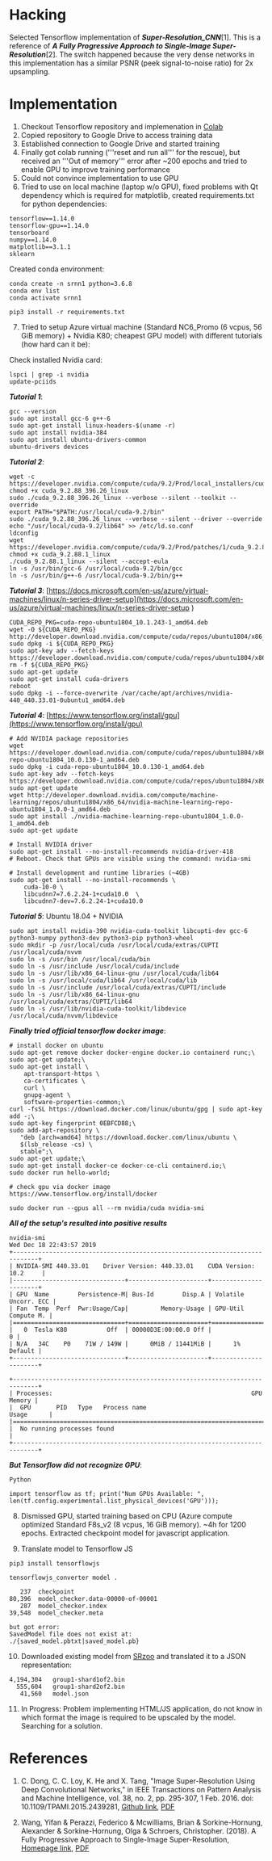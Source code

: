 # Hacking

Selected Tensorflow implementation of ***Super-Resolution_CNN***[1]. This is a reference of ***A Fully Progressive Approach to Single-Image Super-Resolution***[2]. The switch happened because the very dense networks in this implementation has a similar PSNR (peek signal-to-noise ratio) for 2x upsampling.

# Implementation

1. Checkout Tensorflow repository and implemenation in [Colab](https://colab.research.google.com/drive/1oPgjW7k23esFMHMgTT_eK5b4xy129AR9)
2. Copied repository to Google Drive to access training data
3. Established connection to Google Drive and started training
4. Finally got colab running ('''reset and run all''' for the rescue), but received an '''Out of memory''' error after ~200 epochs and tried to enable GPU to improve training performance
5. Could not convince implementation to use GPU
6. Tried to use on local machine (laptop w/o GPU), fixed problems with Qt dependency which is required for matplotlib, created requirements.txt for python dependencies:
```
tensorflow==1.14.0
tensorflow-gpu==1.14.0
tensorboard
numpy==1.14.0
matplotlib==3.1.1
sklearn
```
Created conda environment:
```
conda create -n srnn1 python=3.6.8
conda env list
conda activate srnn1

pip3 install -r requirements.txt
```

7. Tried to setup Azure virtual machine (Standard NC6_Promo (6 vcpus, 56 GiB memory) + Nvidia K80; cheapest GPU model) with different tutorials (how hard can it be):

Check installed Nvidia card: 
```
lspci | grep -i nvidia
update-pciids
```

***Tutorial 1***:
```
gcc --version
sudo apt install gcc-6 g++-6
sudo apt-get install linux-headers-$(uname -r)
sudo apt install nvidia-384
sudo apt install ubuntu-drivers-common
ubuntu-drivers devices
```

***Tutorial 2***:
```
wget -c https://developer.nvidia.com/compute/cuda/9.2/Prod/local_installers/cuda_9.2.88_396.26_linux
chmod +x cuda_9.2.88_396.26_linux
sudo ./cuda_9.2.88_396.26_linux --verbose --silent --toolkit --override
export PATH="$PATH:/usr/local/cuda-9.2/bin"
sudo ./cuda_9.2.88_396.26_linux --verbose --silent --driver --override
echo "/usr/local/cuda-9.2/lib64" >> /etc/ld.so.conf
ldconfig
wget https://developer.nvidia.com/compute/cuda/9.2/Prod/patches/1/cuda_9.2.88.1_linux
chmod +x cuda_9.2.88.1_linux
./cuda_9.2.88.1_linux --silent --accept-eula
ln -s /usr/bin/gcc-6 /usr/local/cuda-9.2/bin/gcc
ln -s /usr/bin/g++-6 /usr/local/cuda-9.2/bin/g++
```

***Tutorial 3***: [https://docs.microsoft.com/en-us/azure/virtual-machines/linux/n-series-driver-setup](https://docs.microsoft.com/en-us/azure/virtual-machines/linux/n-series-driver-setup
)
```
CUDA_REPO_PKG=cuda-repo-ubuntu1804_10.1.243-1_amd64.deb
wget -O ${CUDA_REPO_PKG} http://developer.download.nvidia.com/compute/cuda/repos/ubuntu1804/x86_64/${CUDA_REPO_PKG} 
sudo dpkg -i ${CUDA_REPO_PKG}
sudo apt-key adv --fetch-keys https://developer.download.nvidia.com/compute/cuda/repos/ubuntu1804/x86_64/7fa2af80.pub 
rm -f ${CUDA_REPO_PKG}
sudo apt-get update
sudo apt-get install cuda-drivers
reboot
sudo dpkg -i --force-overwrite /var/cache/apt/archives/nvidia-440_440.33.01-0ubuntu1_amd64.deb
```

***Tutorial 4***: [https://www.tensorflow.org/install/gpu](https://www.tensorflow.org/install/gpu)
```
# Add NVIDIA package repositories
wget https://developer.download.nvidia.com/compute/cuda/repos/ubuntu1804/x86_64/cuda-repo-ubuntu1804_10.0.130-1_amd64.deb
sudo dpkg -i cuda-repo-ubuntu1804_10.0.130-1_amd64.deb
sudo apt-key adv --fetch-keys https://developer.download.nvidia.com/compute/cuda/repos/ubuntu1804/x86_64/7fa2af80.pub
sudo apt-get update
wget http://developer.download.nvidia.com/compute/machine-learning/repos/ubuntu1804/x86_64/nvidia-machine-learning-repo-ubuntu1804_1.0.0-1_amd64.deb
sudo apt install ./nvidia-machine-learning-repo-ubuntu1804_1.0.0-1_amd64.deb
sudo apt-get update

# Install NVIDIA driver
sudo apt-get install --no-install-recommends nvidia-driver-418
# Reboot. Check that GPUs are visible using the command: nvidia-smi

# Install development and runtime libraries (~4GB)
sudo apt-get install --no-install-recommends \
    cuda-10-0 \
    libcudnn7=7.6.2.24-1+cuda10.0  \
    libcudnn7-dev=7.6.2.24-1+cuda10.0
```


***Tutorial 5***: Ubuntu 18.04 + NVIDIA
```
sudo apt install nvidia-390 nvidia-cuda-toolkit libcupti-dev gcc-6 python3-numpy python3-dev python3-pip python3-wheel
sudo mkdir -p /usr/local/cuda /usr/local/cuda/extras/CUPTI /usr/local/cuda/nvvm
sudo ln -s /usr/bin /usr/local/cuda/bin
sudo ln -s /usr/include /usr/local/cuda/include
sudo ln -s /usr/lib/x86_64-linux-gnu /usr/local/cuda/lib64
sudo ln -s /usr/local/cuda/lib64 /usr/local/cuda/lib
sudo ln -s /usr/include /usr/local/cuda/extras/CUPTI/include
sudo ln -s /usr/lib/x86_64-linux-gnu /usr/local/cuda/extras/CUPTI/lib64
sudo ln -s /usr/lib/nvidia-cuda-toolkit/libdevice /usr/local/cuda/nvvm/libdevice

```

***Finally tried official tensorflow docker image***:
```
# install docker on ubuntu
sudo apt-get remove docker docker-engine docker.io containerd runc;\
sudo apt-get update;\
sudo apt-get install \
    apt-transport-https \
    ca-certificates \
    curl \
    gnupg-agent \
    software-properties-common;\
curl -fsSL https://download.docker.com/linux/ubuntu/gpg | sudo apt-key add -;\
sudo apt-key fingerprint 0EBFCD88;\
sudo add-apt-repository \
   "deb [arch=amd64] https://download.docker.com/linux/ubuntu \
   $(lsb_release -cs) \
   stable";\
sudo apt-get update;\
sudo apt-get install docker-ce docker-ce-cli containerd.io;\
sudo docker run hello-world;

# check gpu via docker image
https://www.tensorflow.org/install/docker

sudo docker run --gpus all --rm nvidia/cuda nvidia-smi
```


***All of the setup's resulted into positive results***
```
nvidia-smi
Wed Dec 18 22:43:57 2019
+-----------------------------------------------------------------------------+
| NVIDIA-SMI 440.33.01    Driver Version: 440.33.01    CUDA Version: 10.2     |
|-------------------------------+----------------------+----------------------+
| GPU  Name        Persistence-M| Bus-Id        Disp.A | Volatile Uncorr. ECC |
| Fan  Temp  Perf  Pwr:Usage/Cap|         Memory-Usage | GPU-Util  Compute M. |
|===============================+======================+======================|
|   0  Tesla K80           Off  | 00000D3E:00:00.0 Off |                    0 |
| N/A   34C    P0    71W / 149W |      0MiB / 11441MiB |      1%      Default |
+-------------------------------+----------------------+----------------------+

+-----------------------------------------------------------------------------+
| Processes:                                                       GPU Memory |
|  GPU       PID   Type   Process name                             Usage      |
|=============================================================================|
|  No running processes found                                                 |
+-----------------------------------------------------------------------------+
```

***But Tensorflow did not recognize GPU***:
```
Python

import tensorflow as tf; print("Num GPUs Available: ", len(tf.config.experimental.list_physical_devices('GPU')));
```


8. Dismissed GPU, started training based on CPU (Azure compute optimized Standard F8s_v2 (8 vcpus, 16 GiB memory). ~4h for 1200 epochs.
Extracted checkpoint model for javascript application.

9. Translate model to Tensorflow JS
```
pip3 install tensorflowjs

tensorflowjs_converter model .

   237  checkpoint
80,396  model_checker.data-00000-of-00001
   287  model_checker.index
39,548  model_checker.meta

but got error:
SavedModel file does not exist at: ./{saved_model.pbtxt|saved_model.pb}

```

10. Downloaded existing model from [SRzoo](https://github.com/idearibosome/srzoo) and translated it to a JSON representation:
```
4,194,304   group1-shard1of2.bin
  555,604   group1-shard2of2.bin  
   41,560   model.json
```

11. In Progress: Problem implementing HTML/JS application, do not know in which format the image is required to be upscaled by the model. Searching for a solution.




# References

1. C. Dong, C. C. Loy, K. He and X. Tang, "Image Super-Resolution Using Deep Convolutional Networks," in IEEE Transactions on Pattern Analysis and Machine Intelligence, vol. 38, no. 2, pp. 295-307, 1 Feb. 2016.
doi: 10.1109/TPAMI.2015.2439281,
[Github link](https://github.com/YeongHyeon/Super-Resolution_CNN), 
[PDF](8_Image_Super-Resolution_using+deep_convolutional_networks.pdf)


2. Wang, Yifan & Perazzi, Federico & Mcwilliams, Brian & Sorkine-Hornung, Alexander & Sorkine-Hornung, Olga & Schroers, Christopher. (2018). A Fully Progressive Approach to Single-Image Super-Resolution,
[Homepage link](https://igl.ethz.ch/projects/prosr/),
[PDF](7_prosr-cvprw-2018-wang-et-al.pdf)